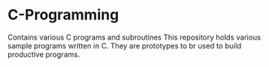 # C-Programming
Contains various C programs and subroutines
This repository holds various sample programs written in C. They are prototypes to br used to build productive programs.
